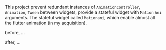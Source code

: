 This project prevent redundant instances of `AnimationController`, `Animation`, `Tween` between widgets,
provide a stateful widget with `Mation` `Ani` arguments. The stateful widget called `Mationani`,
which enable almost all the flutter animation (in my acquisition).

before,
...




after,
...
